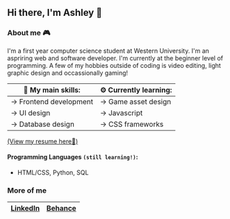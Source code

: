 ## Hi there, I'm Ashley 👋
### About me 🎮
I'm a first year computer science student at Western University. I'm an aspriring web and software developer. I'm currently at the beginner level of programming. A few of my hobbies outside of coding is video editing, light graphic design and occassionally gaming!

|💪 My main skills:        | ⚙️ Currently learning: |
|------------------------|---------------------|
| → Frontend development | → Game asset design |
| → UI design            | → Javascript        |
| → Database design      | → CSS frameworks    |

[(View my resume here📝)](https://drive.google.com/file/d/1NLX2MS9RNdxha3PF4sPpxE1qnlP4pZ69/view)

#### Programming Languages `(still learning!)`:
- HTML/CSS, Python, SQL

### More of me
| [LinkedIn](https://www.linkedin.com/in/ashleyoyewole/) | [Behance](https://www.behance.net/ashleyoyewole) |
|--------------------------------------------------------|--------------------------------------|
